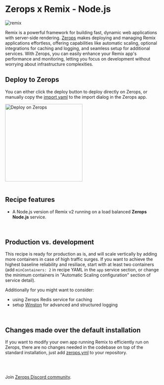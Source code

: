 # Zerops x Remix - Node.js

![remix](https://github.com/zeropsio/recipe-shared-assets/blob/main/covers/cover-remix.png)

Remix is a powerful framework for building fast, dynamic web applications with server-side rendering. [Zerops](https://zerops.io) makes deploying and managing Remix applications effortless, offering capabilities like automatic scaling, optional integrations for caching and logging, and seamless setup for additional services. With Zerops, you can easily enhance your Remix app's performance and monitoring, letting you focus on development without worrying about infrastructure complexities.

## Deploy to Zerops

You can either click the deploy button to deploy directly on Zerops, or manually copy the [import yaml](https://github.com/zeropsio/recipe-remix-nodejs/blob/main/zerops-project-import.yml) to the import dialog in the Zerops app.

<a href="https://app.zerops.io/recipe/remix">
    <img width="250" alt="Deploy on Zerops" src="https://github.com/zeropsio/recipe-shared-assets/blob/main/deploy-button/deploy-button.png">
</a>

<br/>
<br/>

## Recipe features
- A Node.js version of Remix v2 running on a load balanced **Zerops Node.js** service.

<br/>

## Production vs. development
This recipe is ready for production as is, and will scale vertically by adding more containers in case of high traffic surges. If you want to achieve the highest baseline reliability and resiliace, start with at least two containers (add `minContainers: 2` in recipe YAML in the `app` service section, or change the minimum containers in "Automatic Scaling configuration" section of service detail).

Additionally for you might want to consider:
- using Zerops Redis service for caching
- setup [Winston](https://github.com/winstonjs/winston) for advanced and structured logging

<br/>

## Changes made over the default installation
If you want to modify your own app running Remix to efficiently run on Zerops, there are no changes needed in the codebase on top of the standard installation, just add [zerops.yml](https://github.com/zeropsio/recipe-remix-nodejs/blob/main/zerops.yml) to your repository.

<br/>
<br/>

Join [Zerops Discord community](https://discord.com/invite/WDvCZ54).
